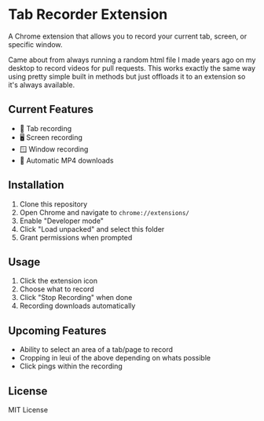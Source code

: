 # Tab Recorder Extension

A Chrome extension that allows you to record your current tab, screen, or specific window.

Came about from always running a random html file I made years ago on my desktop to record videos for pull requests. This works exactly the same way using pretty simple built in methods but just offloads it to an extension so it's always available.

## Current Features

- 📱 Tab recording
- 🖥️ Screen recording
- 🪟 Window recording
- 💾 Automatic MP4 downloads

## Installation

1. Clone this repository
2. Open Chrome and navigate to `chrome://extensions/`
3. Enable "Developer mode"
4. Click "Load unpacked" and select this folder
5. Grant permissions when prompted

## Usage

1. Click the extension icon
2. Choose what to record
3. Click "Stop Recording" when done
4. Recording downloads automatically

## Upcoming Features
* Ability to select an area of a tab/page to record
* Cropping in leui of the above depending on whats possible
* Click pings within the recording

## License

MIT License